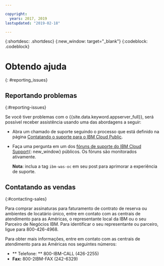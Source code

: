 ```yaml
---

copyright:
  years: 2017, 2019
lastupdated: "2019-02-18"

---
```


{:shortdesc: .shortdesc}
{:new_window: target="_blank"}
{:codeblock: .codeblock}

# Obtendo ajuda
{: #reporting_issues}


## Reportando problemas
{:#reporting-issues}

Se você tiver problemas com o {{site.data.keyword.appserver_full}}, será possível receber assistência usando uma das abordagens a seguir:

* Abra um chamado de suporte seguindo o processo que está definido na página [Contatando o suporte para o IBM Cloud Public](/docs/get-support?topic=get-support-getting-customer-support#getting-customer-support).
* Faça uma pergunta em um dos [fóruns de suporte do IBM Cloud
Support](https://developer.ibm.com/answers/topics/ibm-cloud/){: new_window} públicos. Os fóruns são monitorados ativamente.

  **Nota**: inclua a tag `ibm-was-oc` em seu post para aprimorar a experiência de suporte.

## Contatando as vendas
{:#contacting-sales}

Para comprar assinaturas para faturamento de contrato de reserva ou ambientes de locatário único, entre em contato com as
centrais de atendimento para as Américas, o representante local da IBM ou o seu Parceiro de Negócios IBM. Para identificar o seu
representante ou parceiro, ligue para 800-426-4968.

Para obter mais informações, entre em contato com as centrais de atendimento para as Américas nos seguintes números:
* ** Telefone: **  800-IBM-CALL (426-2255)
* **Fax:** 800-2IBM-FAX (242-6329)
